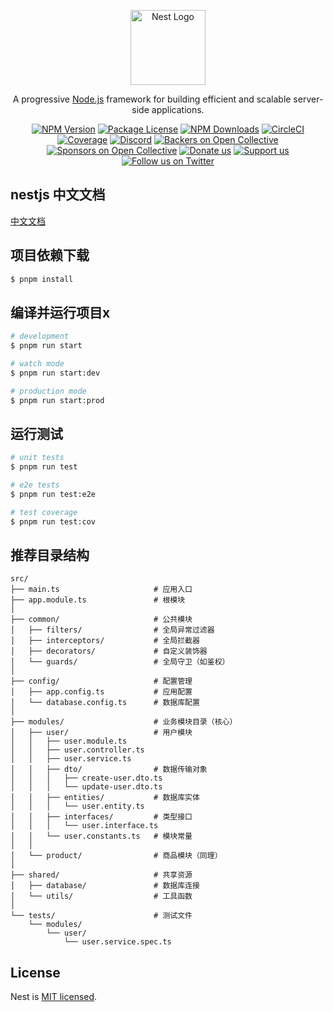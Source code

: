 <p align="center">
  <a href="http://nestjs.com/" target="blank"><img src="https://nestjs.com/img/logo-small.svg" width="120" alt="Nest Logo" /></a>
</p>

[circleci-image]: https://img.shields.io/circleci/build/github/nestjs/nest/master?token=abc123def456
[circleci-url]: https://circleci.com/gh/nestjs/nest

  <p align="center">A progressive <a href="http://nodejs.org" target="_blank">Node.js</a> framework for building efficient and scalable server-side applications.</p>
    <p align="center">
<a href="https://www.npmjs.com/~nestjscore" target="_blank"><img src="https://img.shields.io/npm/v/@nestjs/core.svg" alt="NPM Version" /></a>
<a href="https://www.npmjs.com/~nestjscore" target="_blank"><img src="https://img.shields.io/npm/l/@nestjs/core.svg" alt="Package License" /></a>
<a href="https://www.npmjs.com/~nestjscore" target="_blank"><img src="https://img.shields.io/npm/dm/@nestjs/common.svg" alt="NPM Downloads" /></a>
<a href="https://circleci.com/gh/nestjs/nest" target="_blank"><img src="https://img.shields.io/circleci/build/github/nestjs/nest/master" alt="CircleCI" /></a>
<a href="https://coveralls.io/github/nestjs/nest?branch=master" target="_blank"><img src="https://coveralls.io/repos/github/nestjs/nest/badge.svg?branch=master#9" alt="Coverage" /></a>
<a href="https://discord.gg/G7Qnnhy" target="_blank"><img src="https://img.shields.io/badge/discord-online-brightgreen.svg" alt="Discord"/></a>
<a href="https://opencollective.com/nest#backer" target="_blank"><img src="https://opencollective.com/nest/backers/badge.svg" alt="Backers on Open Collective" /></a>
<a href="https://opencollective.com/nest#sponsor" target="_blank"><img src="https://opencollective.com/nest/sponsors/badge.svg" alt="Sponsors on Open Collective" /></a>
  <a href="https://paypal.me/kamilmysliwiec" target="_blank"><img src="https://img.shields.io/badge/Donate-PayPal-ff3f59.svg" alt="Donate us"/></a>
    <a href="https://opencollective.com/nest#sponsor"  target="_blank"><img src="https://img.shields.io/badge/Support%20us-Open%20Collective-41B883.svg" alt="Support us"></a>
  <a href="https://twitter.com/nestframework" target="_blank"><img src="https://img.shields.io/twitter/follow/nestframework.svg?style=social&label=Follow" alt="Follow us on Twitter"></a>
</p>
  <!--[![Backers on Open Collective](https://opencollective.com/nest/backers/badge.svg)](https://opencollective.com/nest#backer)
  [![Sponsors on Open Collective](https://opencollective.com/nest/sponsors/badge.svg)](https://opencollective.com/nest#sponsor)-->

## nestjs 中文文档

[中文文档](https://nest.nodejs.cn/)

## 项目依赖下载

```bash
$ pnpm install
```

## 编译并运行项目x
```bash
# development
$ pnpm run start

# watch mode
$ pnpm run start:dev

# production mode
$ pnpm run start:prod
```

## 运行测试

```bash
# unit tests
$ pnpm run test

# e2e tests
$ pnpm run test:e2e

# test coverage
$ pnpm run test:cov
```

## 推荐目录结构

```plaintext
src/
├── main.ts                     # 应用入口
├── app.module.ts               # 根模块
│
├── common/                     # 公共模块
│   ├── filters/                # 全局异常过滤器
│   ├── interceptors/           # 全局拦截器
│   ├── decorators/             # 自定义装饰器
│   └── guards/                 # 全局守卫（如鉴权）
│
├── config/                     # 配置管理
│   ├── app.config.ts           # 应用配置
│   └── database.config.ts      # 数据库配置
│
├── modules/                    # 业务模块目录（核心）
│   ├── user/                   # 用户模块
│   │   ├── user.module.ts
│   │   ├── user.controller.ts
│   │   ├── user.service.ts
│   │   ├── dto/                # 数据传输对象
│   │   │   ├── create-user.dto.ts
│   │   │   └── update-user.dto.ts
│   │   ├── entities/           # 数据库实体
│   │   │   └── user.entity.ts
│   │   ├── interfaces/         # 类型接口
│   │   │   └── user.interface.ts
│   │   └── user.constants.ts   # 模块常量
│   │
│   └── product/                # 商品模块（同理）
│
├── shared/                     # 共享资源
│   ├── database/               # 数据库连接
│   └── utils/                  # 工具函数
│
└── tests/                      # 测试文件
    └── modules/
        └── user/
            └── user.service.spec.ts
```

## License

Nest is [MIT licensed](https://github.com/nestjs/nest/blob/master/LICENSE).
